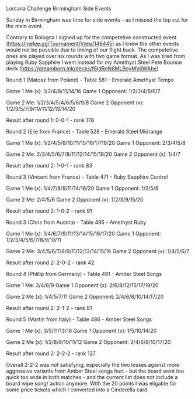 Lorcana Challenge Birmingham Side Events

Sunday in Birmingham was time for side events - as I missed the top cut for the main event.

Contrary to Bologna I signed up for the competetive constructed event (https://melee.gg/Tournament/View/148445) as I knew the other events would not be possible due to timing of our flight back. The competetive ones are played over six rounds with two game format. As I was tired from playing Ruby Sapphire I went instead for my Amethyst Steel Pete Bounce deck (https://dreamborn.ink/decks/f6IdRqN8MLBoyMVdWAhe)

Round 1 (Matosz from Poland) - Table 581 - Emerald Amethyst Tempo

Game 1 Me (x): 1/3/4/8/11/14/16
Game 1 Opponent: 1/2/3/4/5/6/7

Game 2 Me: 1/2/3/4/5/4/6/5/6/9/8
Game 2 Opponent (x): 1/2/3/5/7/9/10/11/12/13/14/20

Result after round 1: 0-0-1 - rank 178

Round 2 (Elie from France) - Table 528 - Emerald Steel Midrange

Game 1 Me (x): 1/2/4/5/8/10/11/15/16/17/18/20
Game 1 Opponent: 2/3/4/5/8

Game 2 Me: 2/3/4/5/6/7/8/11/12/14/15/18/20
Game 2 Opponent (x): 1/4/7

Result after round 2: 1-0-1 - rank 83

Round 3 (Vincent from France) - Table 471 - Ruby Sapphire Control

Game 1 Me (x): 1/4/7/8/9/11/14/16/20
Game 1 Opponent: 1/2/5/8

Game 2 Me: 2/4/5/6
Game 2 Opponent (x): 1/2/3/9/15/20

Result after round 2: 1-0-2 - rank 91

Round 3 (Chris from Austria) - Table 485 - Amethyst Ruby

Game 1 Me (x): 1/4/6/7/9/11/13/14/15/16/17/20
Game 1 Opponent: 1/2/3/4/5/6/7/8/9/10/11

Game 2 Me: 3/4/5/6/7/8/9/11/12/13/14/15/16
Game 2 Opponent (x): 1/4/5/6/7

Result after round 2: 2-0-2 - rank 42

Round 4 (Phillip from Germany) - Table 491 - Amber Steel Songs

Game 1 Me: 3/4/8/9
Game 1 Opponent (x): 2/6/8/12/15/17/19/20

Game 2 Me (x): 1/4/5/7/11
Game 2 Opponent: 2/4/6/8/10/14/17/20

Result after round 2: 2-1-2 - rank 81

Round 5 (Martin from Italy) - Table 486 - Amber Steel Songs

Game 1 Me (x): 3/5/11/13/16
Game 1 Opponent (x): 1/5/10/14/20

Game 2 Me (x): 1/2/8/9/10/11/12
Game 2 Opponent: 2/4/6/8/10/17/20

Result after round 2: 2-2-2 - rank 127

Overall 2-2-2 was not satisfying, especially the two losses against more aggressive variants from Amber Steel songs hurt - but the board went too quick too wide in both matches - and the current list does not include a board wipe song/ action anymore. With the 20 points I was eligable for some price tickets which I converted into a Cinderella card.
